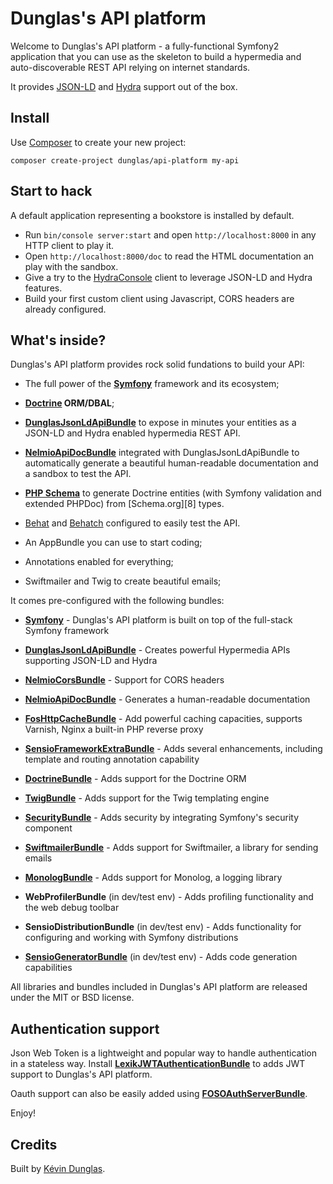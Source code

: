 Dunglas's API platform
=======================

Welcome to Dunglas's API platform - a fully-functional Symfony2
application that you can use as the skeleton to build a hypermedia
and auto-discoverable REST API relying on internet standards.

It provides [JSON-LD][1] and [Hydra][2] support out of the box.

Install
-------

Use [Composer][3] to create your new project:

    composer create-project dunglas/api-platform my-api

Start to hack
-------------

A default application representing a bookstore is installed by default.

* Run `bin/console server:start` and open `http://localhost:8000` in any
  HTTP client to play it.
* Open `http://localhost:8000/doc` to read the HTML documentation an play
  with the sandbox.
* Give a try to the [HydraConsole][4] client to leverage JSON-LD and Hydra
  features.
* Build your first custom client using Javascript, CORS headers are already
  configured. 

What's inside?
--------------

Dunglas's API platform provides rock solid fundations to build your API:

  * The full power of the [**Symfony**][5] framework and its ecosystem;

  * **[Doctrine][6] ORM/DBAL**;


  * [**DunglasJsonLdApiBundle**][9] to expose in minutes your entities as
    a JSON-LD and Hydra enabled hypermedia REST API.
    
  * [**NelmioApiDocBundle**][24] integrated with DunglasJsonLdApiBundle to
    automatically generate a beautiful human-readable documentation and a
    sandbox to test the API.

  * [**PHP Schema**][7] to generate Doctrine entities (with Symfony
    validation and extended PHPDoc) from [Schema.org][8] types.

  * [Behat][10] and [Behatch][11] configured to easily test the API.

  * An AppBundle you can use to start coding;

  * Annotations enabled for everything;

  * Swiftmailer and Twig to create beautiful emails;

It comes pre-configured with the following bundles:

  * [**Symfony**][5] - Dunglas's API platform is built on top of the
    full-stack Symfony framework

  * [**DunglasJsonLdApiBundle**][9] - Creates powerful Hypermedia APIs
    supporting JSON-LD and Hydra

  * [**NelmioCorsBundle**][12] - Support for CORS headers
  
  * [**NelmioApiDocBundle**][24] - Generates a human-readable documentation

  * [**FosHttpCacheBundle**][13] - Add powerful caching capacities, supports
    Varnish, Nginx a built-in PHP reverse proxy

  * [**SensioFrameworkExtraBundle**][14] - Adds several enhancements, including
    template and routing annotation capability

  * [**DoctrineBundle**][15] - Adds support for the Doctrine ORM

  * [**TwigBundle**][16] - Adds support for the Twig templating engine

  * [**SecurityBundle**][17] - Adds security by integrating Symfony's security
    component

  * [**SwiftmailerBundle**][18] - Adds support for Swiftmailer, a library for
    sending emails

  * [**MonologBundle**][19] - Adds support for Monolog, a logging library

  * **WebProfilerBundle** (in dev/test env) - Adds profiling functionality and
    the web debug toolbar

  * **SensioDistributionBundle** (in dev/test env) - Adds functionality for
    configuring and working with Symfony distributions

  * [**SensioGeneratorBundle**][20] (in dev/test env) - Adds code generation
    capabilities

All libraries and bundles included in Dunglas's API platform are
released under the MIT or BSD license.


Authentication support
----------------------

Json Web Token is a lightweight and popular way to handle authentication in a
stateless way. Install [**LexikJWTAuthenticationBundle**][21] to adds JWT support
to Dunglas's API platform.

Oauth support can also be easily added using [**FOSOAuthServerBundle**][22].

Enjoy!

Credits
-------

Built by [Kévin Dunglas][23].

[1]:  http://json-ld.org
[2]:  http://hydra-cg.com
[3]:  http://getcomposer.org
[4]:  http://www.markus-lanthaler.com/hydra/
[5]:  http://symfony.com
[6]:  http://doctrine-project.org
[7]:  http://php-schema.dunglas.com
[9]:  http://schema.org
[9]:  https://github.com/dunglas/DunglasJsonLdApiBundle
[10]: http://behat.readthedocs.org
[11]: https://github.com/Behatch/contexts
[12]: https://github.com/nelmio/NelmioCorsBundle
[13]: http://foshttpcachebundle.readthedocs.org
[14]: http://symfony.com/doc/current/bundles/SensioFrameworkExtraBundle/index.html
[15]: http://symfony.com/doc/current/book/doctrine.html
[16]: http://symfony.com/doc/current/book/templating.html
[17]: http://symfony.com/doc/current/book/security.html
[18]: http://symfony.com/doc/current/cookbook/email.html
[19]: http://symfony.com/doc/current/cookbook/logging/monolog.html
[20]: http://symfony.com/doc/current/bundles/SensioGeneratorBundle/index.html
[21]: https://github.com/lexik/LexikJWTAuthenticationBundle
[22]: https://github.com/FriendsOfSymfony/FOSOAuthServerBundle
[23]: http://dunglas.fr
[24]: https://github.com/nelmio/NelmioApiDocBundle